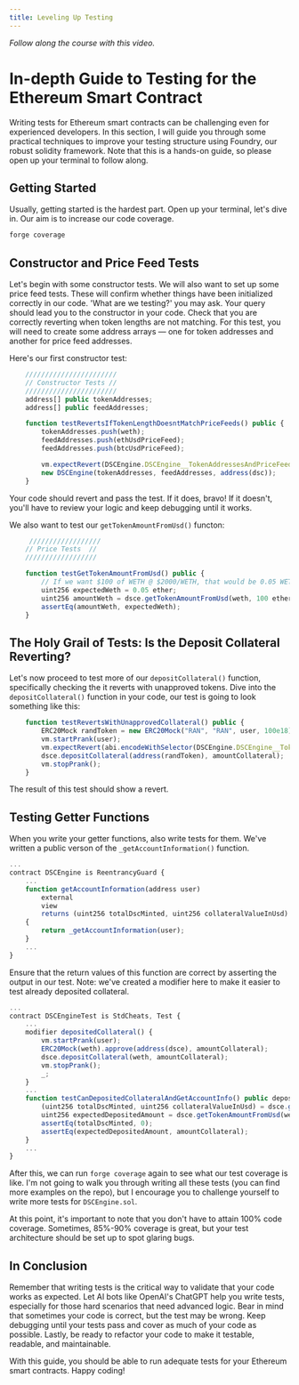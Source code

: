 ```yaml
---
title: Leveling Up Testing
---
```


_Follow along the course with this video._



# In-depth Guide to Testing for the Ethereum Smart Contract

Writing tests for Ethereum smart contracts can be challenging even for experienced developers. In this section, I will guide you through some practical techniques to improve your testing structure using Foundry, our robust solidity framework. Note that this is a hands-on guide, so please open up your terminal to follow along.

## Getting Started

Usually, getting started is the hardest part. Open up your terminal, let's dive in. Our aim is to increase our code coverage.

```bash
forge coverage
```

## Constructor and Price Feed Tests

Let's begin with some constructor tests. We will also want to set up some price feed tests. These will confirm whether things have been initialized correctly in our code. 'What are we testing?' you may ask. Your query should lead you to the constructor in your code. Check that you are correctly reverting when token lengths are not matching. For this test, you will need to create some address arrays — one for token addresses and another for price feed addresses.

Here's our first constructor test:

```js
    ///////////////////////
    // Constructor Tests //
    ///////////////////////
    address[] public tokenAddresses;
    address[] public feedAddresses;

    function testRevertsIfTokenLengthDoesntMatchPriceFeeds() public {
        tokenAddresses.push(weth);
        feedAddresses.push(ethUsdPriceFeed);
        feedAddresses.push(btcUsdPriceFeed);

        vm.expectRevert(DSCEngine.DSCEngine__TokenAddressesAndPriceFeedAddressesAmountsDontMatch.selector);
        new DSCEngine(tokenAddresses, feedAddresses, address(dsc));
    }
```

Your code should revert and pass the test. If it does, bravo! If it doesn't, you'll have to review your logic and keep debugging until it works.

We also want to test our `getTokenAmountFromUsd()` functon:

```js
     //////////////////
    // Price Tests  //
    //////////////////

    function testGetTokenAmountFromUsd() public {
        // If we want $100 of WETH @ $2000/WETH, that would be 0.05 WETH
        uint256 expectedWeth = 0.05 ether;
        uint256 amountWeth = dsce.getTokenAmountFromUsd(weth, 100 ether);
        assertEq(amountWeth, expectedWeth);
    }
```

## The Holy Grail of Tests: Is the Deposit Collateral Reverting?

Let's now proceed to test more of our `depositCollateral()` function, specifically checking the it reverts with unapproved tokens. Dive into the `depositCollateral()` function in your code, our test is going to look something like this:

```js
    function testRevertsWithUnapprovedCollateral() public {
        ERC20Mock randToken = new ERC20Mock("RAN", "RAN", user, 100e18);
        vm.startPrank(user);
        vm.expectRevert(abi.encodeWithSelector(DSCEngine.DSCEngine__TokenNotAllowed.selector, address(randToken)));
        dsce.depositCollateral(address(randToken), amountCollateral);
        vm.stopPrank();
    }
```

The result of this test should show a revert.

## Testing Getter Functions

When you write your getter functions, also write tests for them. We've written a public verson of the `_getAccountInformation()` function.

```js
...
contract DSCEngine is ReentrancyGuard {
    ...
    function getAccountInformation(address user)
        external
        view
        returns (uint256 totalDscMinted, uint256 collateralValueInUsd)
    {
        return _getAccountInformation(user);
    }
    ...
}
```

Ensure that the return values of this function are correct by asserting the output in our test. Note: we've created a modifier here to make it easier to test already deposited collateral.

```js
...
contract DSCEngineTest is StdCheats, Test {
    ...
    modifier depositedCollateral() {
        vm.startPrank(user);
        ERC20Mock(weth).approve(address(dsce), amountCollateral);
        dsce.depositCollateral(weth, amountCollateral);
        vm.stopPrank();
        _;
    }
    ...
    function testCanDepositedCollateralAndGetAccountInfo() public depositedCollateral {
        (uint256 totalDscMinted, uint256 collateralValueInUsd) = dsce.getAccountInformation(user);
        uint256 expectedDepositedAmount = dsce.getTokenAmountFromUsd(weth, collateralValueInUsd);
        assertEq(totalDscMinted, 0);
        assertEq(expectedDepositedAmount, amountCollateral);
    }
    ...
}
```

After this, we can run `forge coverage` again to see what our test coverage is like. I'm not going to walk you through writing all these tests (you can find more examples on the repo), but I encourage you to challenge yourself to write more tests for `DSCEngine.sol`.

At this point, it's important to note that you don't have to attain 100% code coverage. Sometimes, 85%-90% coverage is great, but your test architecture should be set up to spot glaring bugs.

## In Conclusion

Remember that writing tests is the critical way to validate that your code works as expected. Let AI bots like OpenAI's ChatGPT help you write tests, especially for those hard scenarios that need advanced logic. Bear in mind that sometimes your code is correct, but the test may be wrong. Keep debugging until your tests pass and cover as much of your code as possible. Lastly, be ready to refactor your code to make it testable, readable, and maintainable.

With this guide, you should be able to run adequate tests for your Ethereum smart contracts. Happy coding!
